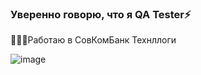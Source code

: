 ### Уверенно говорю, что я QA Tester⚡
👩🏻‍💻Работаю в СовКомБанк Технллоги

![image](https://user-images.githubusercontent.com/106345650/195435183-2b65e6f7-47ab-4889-8281-84b91b103d46.png)
<!--
**Vas9lisa/Vas9lisa** is a ✨ _special_ ✨ repository because its `README.md` (this file) appears on your GitHub profile.

Here are some ideas to get you started:

- 🔭 I’m currently working on ...
- 🌱 I’m currently learning ...
- 👯 I’m looking to collaborate on ...
- 🤔 I’m looking for help with ...
- 💬 Ask me about ...
- 📫 How to reach me: ...
- 😄 Pronouns: ...
- ⚡ Fun fact: ...
-->
